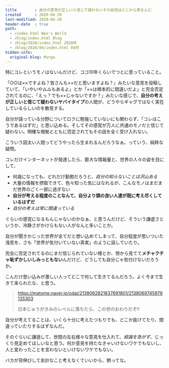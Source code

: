 ```yaml
---
title        : 自分の意見が正しいと信じて疑わないその自信はどこから来るんだ
created      : 2020-04-20
last-modified: 2020-04-20
header-date  : true
path:
  - /index.html Neo's World
  - /blog/index.html Blog
  - /blog/2020/index.html 2020年
  - /blog/2020/04/index.html 04月
hidden-info:
  original-blog: Murga
---
```


特にコレというモノはないんだけど、ココ10年くらいでつとに思っていること。

「○○は××ですよね？皆さんも××だと思いますよね？」みたいな意見を投稿していて、「いやいや△△もあるよ」とか「××は根本的に間違いだよ」と完全否定されてるのに、「えっ？でも××じゃないですか？」みたいな感じで、**自分の考えが正しいと信じて疑わないヤバイタイプ**の人間が、どうやらギャグではなく実在しているらしいのを散見する。

自分が語っている分野についてロクに勉強していないにも関わらず、「コレはこうであるはずだ」と思い込める。そしてその感覚が万人に共通のモノだと信じて疑わない。明確な根拠とともに否定されてもその話を全く受け入れない。

こういう図太い人間ってどうやったら生まれるんだろうなぁ。っていう、純粋な疑問。

コレだけインターネットが発達したら、膨大な情報量と、世界の人々の姿を目にして、

- 何歳になっても、どれだけ勤勉だろうと、*自分の知らないことは沢山ある*
- 大量の情報を摂取できて、色々知った気にはなれるが、こんなモノはまだまだ世界のごく一部に過ぎない
- **自分が考える程度のことなんて、自分より頭の良い人達が既に考え尽くしているはずだ**
- *自分の考えは常に間違っている*

ぐらいの感覚になるもんじゃないのかなぁ、と思うんだけど、そういう謙虚さというか、冷静さがかけらもない人がなんと多いことか。

自分が聞きかじった世界が全てだと想い込めてしまって、自分程度が思いついた浅見を、さも「世界が気付いていない真実」のように話していたり。

完全に否定されてるのにまだ信じられていない様とか、傍から見てて**メチャクチャ恥ずかしいしみっともない**んだけど、どうしても自分じゃ気付けないだろうか。

こんだけ思い込みが激しい人ってどこで何して生きてるんだろう。よく今まで生きて来られたな、と思う。

> <https://matome.naver.jp/odai/2138062821837691801/2138069745979135303>
> 
> 日本じゅうがきみのレベルに落ちたら、この世のおわりだぞ!!

自分が考えてることは、いくら十分に考えたつもりでも、どこか抜けてたり、間違っていたりするはずなんだ。

そのぐらいに謙遜して、世間の左右様々な意見を仕入れて、*結論を急がず*、じっくり見定めてほしいなと思う。何か意見を持たなきゃいけないワケでもないし、人と変わったことを言わないといけないワケでもない。

バカが背伸びして余計なこと考えなくていいから、黙ってな。
